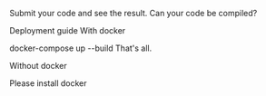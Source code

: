 Submit your code and see the result. Can your code be compiled?

Deployment guide
With docker

docker-compose up --build
That's all.

Without docker

Please install docker


